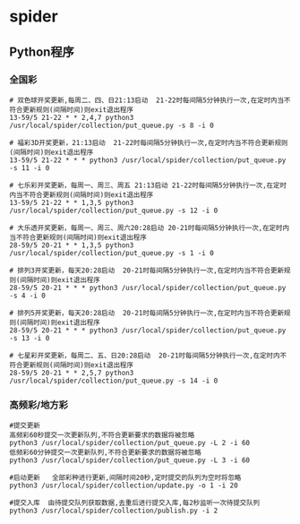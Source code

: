 # spider

## Python程序

### 全国彩

    # 双色球开奖更新,每周二、四、日21:13启动  21-22时每间隔5分钟执行一次,在定时内当不符合更新规则(间隔时间)则exit退出程序
    13-59/5 21-22 * * 2,4,7 python3 /usr/local/spider/collection/put_queue.py -s 8 -i 0
    
    # 福彩3D开奖更新，21:13启动  21-22时每间隔5分钟执行一次,在定时内当不符合更新规则(间隔时间)则exit退出程序
    13-59/5 21-22 * * * python3 /usr/local/spider/collection/put_queue.py -s 11 -i 0
    
    # 七乐彩开奖更新，每周一、周三、周五 21:13启动 21-22时每间隔5分钟执行一次,在定时内当不符合更新规则(间隔时间)则exit退出程序
    13-59/5 21-22 * * 1,3,5 python3 /usr/local/spider/collection/put_queue.py -s 12 -i 0
    
    # 大乐透开奖更新，每周一、周三、周六20:28启动 20-21时每间隔5分钟执行一次,在定时内当不符合更新规则(间隔时间)则exit退出程序
    28-59/5 20-21 * * 1,3,5 python3 /usr/local/spider/collection/put_queue.py -s 1 -i 0
    
    # 排列3开奖更新，每天20:28启动  20-21时每间隔5分钟执行一次,在定时内当不符合更新规则(间隔时间)则exit退出程序
    28-59/5 20-21 * * * python3 /usr/local/spider/collection/put_queue.py -s 4 -i 0
    
    # 排列5开奖更新，每天20:28启动  20-21时每间隔5分钟执行一次,在定时内当不符合更新规则(间隔时间)则exit退出程序
    28-59/5 20-21 * * * python3 /usr/local/spider/collection/put_queue.py -s 13 -i 0
    
    # 七星彩开奖更新，每周二、五、日20:28启动  20-21时每间隔5分钟执行一次,在定时内不符合更新规则(间隔时间)则exit退出程序
    28-59/5 20-21 * * 2,5,7 python3 /usr/local/spider/collection/put_queue.py -s 14 -i 0

### 高频彩/地方彩

    #提交更新  
    高频彩60秒提交一次更新队列,不符合更新要求的数据将被忽略
    python3 /usr/local/spider/collection/put_queue.py -L 2 -i 60
    低频彩60分钟提交一次更新队列,不符合更新要求的数据将被忽略
    python3 /usr/local/spider/collection/put_queue.py -L 3 -i 60
    
    #启动更新   全部彩种进行更新,间隔时间20秒,定时提交的队列为空时将忽略
    python3 /usr/local/spider/collection/update.py -o 1 -i 20
    
    #提交入库  由待提交队列获取数据,去重后进行提交入库,每2秒监听一次待提交队列
    python3 /usr/local/spider/collection/publish.py -i 2



